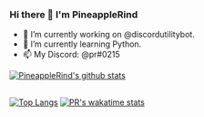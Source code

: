 ### Hi there 👋 I'm PineappleRind


- 🔭 I’m currently working on @discordutilitybot.
- 🌱 I’m currently learning Python.
- 📫 My Discord: @pr#0215

[![PineappleRind's github stats](https://github-readme-stats.vercel.app/api?username=pineapplerind&count_private=true&include_all_commits=true&theme=radical)](https://github.com/pineapplerind)
##  
[![Top Langs](https://github-readme-stats.vercel.app/api/top-langs/?username=pineapplerind&show_icons=true&theme=synthwave)](https://github.com/pineapplerind)
[![PR's wakatime stats](https://github-readme-stats.vercel.app/api/wakatime?username=pineapplerind)](https://github.com/pineapplerind)
